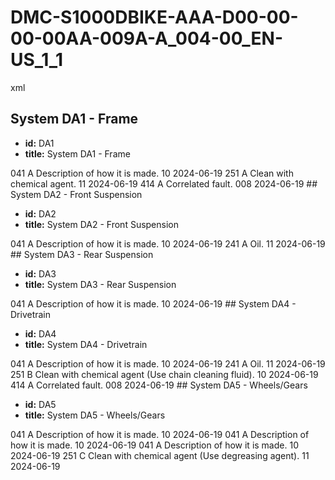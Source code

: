 # DMC-S1000DBIKE-AAA-D00-00-00-00AA-009A-A_004-00_EN-US_1_1

xml
<proc title="DMC-S1000DBIKE-AAA-D00-00-00-00AA-009A-A_004-00_EN-US_1_1" xmlns:dc="http://www.purl.org/dc/elements/1.1/" xmlns:rdf="http://www.w3.org/1999/02/22-rdf-syntax-ns#" xmlns:xlink="http://www.w3.org/1999/xlink" xmlns:xsi="http://www.w3.org/2001/XMLSchema-instance" xsi:noNamespaceSchemaLocation="http://www.s1000d.org/S1000D_6/xml_schema_flat/proced.xsd">
## System DA1 - Frame

*   **id:** DA1
*   **title:** System DA1 - Frame

<info>
  <infoCode>041</infoCode>
  <variant>A</variant>
  <description>Description of how it is made.</description>
  <issue>10</issue>
  <date>2024-06-19</date>
</info>
<info>
  <infoCode>251</infoCode>
  <variant>A</variant>
  <description>Clean with chemical agent.</description>
  <issue>11</issue>
  <date>2024-06-19</date>
</info>
<info>
  <infoCode>414</infoCode>
  <variant>A</variant>
  <description>Correlated fault.</description>
  <issue>008</issue>
  <date>2024-06-19</date>
</info>
## System DA2 - Front Suspension

*   **id:** DA2
*   **title:** System DA2 - Front Suspension

<info>
  <infoCode>041</infoCode>
  <variant>A</variant>
  <description>Description of how it is made.</description>
  <issue>10</issue>
  <date>2024-06-19</date>
</info>
<info>
  <infoCode>241</infoCode>
  <variant>A</variant>
  <description>Oil.</description>
  <issue>11</issue>
  <date>2024-06-19</date>
</info>
## System DA3 - Rear Suspension

*   **id:** DA3
*   **title:** System DA3 - Rear Suspension

<info>
  <infoCode>041</infoCode>
  <variant>A</variant>
  <description>Description of how it is made.</description>
  <issue>10</issue>
  <date>2024-06-19</date>
</info>
## System DA4 - Drivetrain

*   **id:** DA4
*   **title:** System DA4 - Drivetrain

<info>
  <infoCode>041</infoCode>
  <variant>A</variant>
  <description>Description of how it is made.</description>
  <issue>10</issue>
  <date>2024-06-19</date>
</info>
<info>
  <infoCode>241</infoCode>
  <variant>A</variant>
  <description>Oil.</description>
  <issue>11</issue>
  <date>2024-06-19</date>
</info>
<info>
  <infoCode>251</infoCode>
  <variant>B</variant>
  <description>Clean with chemical agent (Use chain cleaning fluid).</description>
  <issue>10</issue>
  <date>2024-06-19</date>
</info>
<info>
  <infoCode>414</infoCode>
  <variant>A</variant>
  <description>Correlated fault.</description>
  <issue>008</issue>
  <date>2024-06-19</date>
</info>
## System DA5 - Wheels/Gears

*   **id:** DA5
*   **title:** System DA5 - Wheels/Gears

<info>
  <infoCode>041</infoCode>
  <variant>A</variant>
  <description>Description of how it is made.</description>
  <issue>10</issue>
  <date>2024-06-19</date>
</info>
<info>
  <infoCode>041</infoCode>
  <variant>A</variant>
  <description>Description of how it is made.</description>
  <issue>10</issue>
  <date>2024-06-19</date>
</info>
<info>
  <infoCode>041</infoCode>
  <variant>A</variant>
  <description>Description of how it is made.</description>
  <issue>10</issue>
  <date>2024-06-19</date>
</info>
<info>
  <infoCode>251</infoCode>
  <variant>C</variant>
  <description>Clean with chemical agent (Use degreasing agent).</description>
  <issue>11</issue>
  <date>2024-06-19</date>
</info>